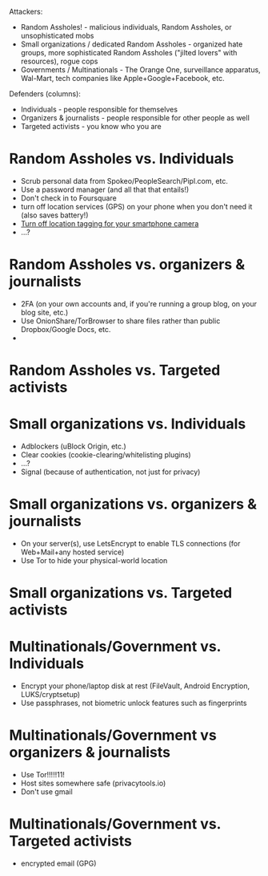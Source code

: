 Attackers:

* Random Assholes! - malicious individuals, Random Assholes, or unsophisticated mobs
* Small organizations / dedicated Random Assholes - organized hate groups, more sophisticated Random Assholes ("jilted lovers" with resources), rogue cops
* Governments / Multinationals - The Orange One, surveillance apparatus, Wal-Mart, tech companies like Apple+Google+Facebook, etc.

Defenders (columns):

* Individuals - people responsible for themselves
* Organizers & journalists - people responsible for other people as well
* Targeted activists - you know who you are

# Random Assholes vs. Individuals

* Scrub personal data from Spokeo/PeopleSearch/Pipl.com, etc.
* Use a password manager (and all that that entails!)
* Don't check in to Foursquare
* turn off location services (GPS) on your phone when you don't need it (also saves battery!)
* [Turn off location tagging for your smartphone camera](https://www.wired.com/2013/07/tip-smartphone-camera-gps/)
* …?

# Random Assholes vs. organizers & journalists

* 2FA (on your own accounts and, if you're running a group blog, on your blog site, etc.)
* Use OnionShare/TorBrowser to share files rather than public Dropbox/Google Docs, etc.
* 

# Random Assholes vs. Targeted activists



# Small organizations vs. Individuals

* Adblockers (uBlock Origin, etc.)
* Clear cookies (cookie-clearing/whitelisting plugins)
* …?
* Signal (because of authentication, not just for privacy)

# Small organizations vs. organizers & journalists

* On your server(s), use LetsEncrypt to enable TLS connections (for Web+Mail+any hosted service)
* Use Tor to hide your physical-world location


# Small organizations vs. Targeted activists

# Multinationals/Government vs. Individuals

* Encrypt your phone/laptop disk at rest (FileVault, Android Encryption, LUKS/cryptsetup)
* Use passphrases, not biometric unlock features such as fingerprints

# Multinationals/Government vs organizers & journalists

* Use Tor!!!!!11!
* Host sites somewhere safe (privacytools.io)
* Don't use gmail

# Multinationals/Government vs. Targeted activists

* encrypted email (GPG)